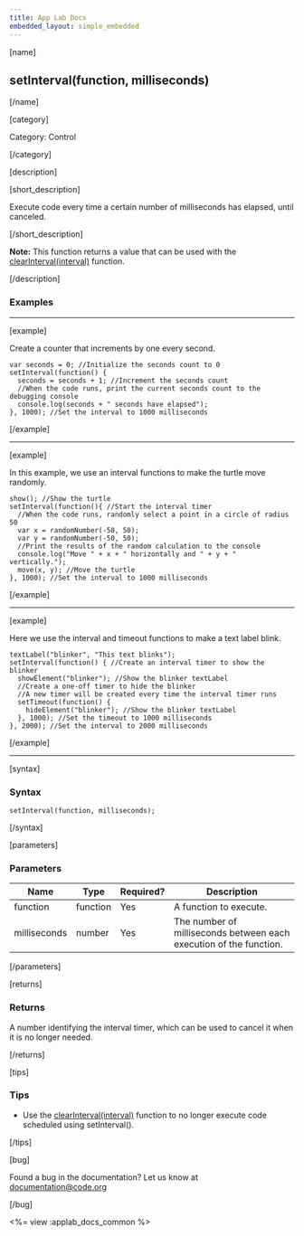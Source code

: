 ```yaml
---
title: App Lab Docs
embedded_layout: simple_embedded
---
```


[name]

## setInterval(function, milliseconds)

[/name]


[category]

Category: Control

[/category]

[description]

[short_description]

Execute code every time a certain number of milliseconds has elapsed, until canceled.

[/short_description]

**Note:** This function returns a value that can be used with the [clearInterval(interval)](/applab/docs/clearInterval) function.

[/description]

### Examples
____________________________________________________

[example]

Create a counter that increments by one every second.

```
var seconds = 0; //Initialize the seconds count to 0
setInterval(function() {
  seconds = seconds + 1; //Increment the seconds count
  //When the code runs, print the current seconds count to the debugging console
  console.log(seconds + " seconds have elapsed");
}, 1000); //Set the interval to 1000 milliseconds
```

[/example]

____________________________________________________

[example]

In this example, we use an interval functions to make the turtle move randomly.

```
show(); //Show the turtle
setInterval(function(){ //Start the interval timer
  //When the code runs, randomly select a point in a circle of radius 50
  var x = randomNumber(-50, 50);
  var y = randomNumber(-50, 50);
  //Print the results of the random calculation to the console
  console.log("Move " + x + " horizontally and " + y + " vertically.");
  move(x, y); //Move the turtle
}, 1000); //Set the interval to 1000 milliseconds
```


[/example]

____________________________________________________

[example]

Here we use the interval and timeout functions to make a text label blink.

```
textLabel("blinker", "This text blinks");
setInterval(function() { //Create an interval timer to show the blinker
  showElement("blinker"); //Show the blinker textLabel
  //Create a one-off timer to hide the blinker
  //A new timer will be created every time the interval timer runs
  setTimeout(function() {
    hideElement("blinker"); //Show the blinker textLabel
  }, 1000); //Set the timeout to 1000 milliseconds
}, 2000); //Set the interval to 2000 milliseconds
```

[/example]

____________________________________________________

[syntax]

### Syntax

```
setInterval(function, milliseconds);
```

[/syntax]

[parameters]

### Parameters

| Name  | Type | Required? | Description |
|-----------------|------|-----------|-------------|
| function | function | Yes | A function to execute.  |
| milliseconds | number | Yes | The number of milliseconds between each execution of the function.  |

[/parameters]

[returns]

### Returns
A number identifying the interval timer, which can be used to cancel it when it is no longer needed.

[/returns]

[tips]

### Tips
- Use the [clearInterval(interval)](/applab/docs/clearInterval) function to no longer execute code scheduled using setInterval().

[/tips]

[bug]

Found a bug in the documentation? Let us know at documentation@code.org

[/bug]

<%= view :applab_docs_common %>
